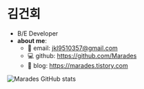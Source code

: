 # 김건회

- B/E Developer
- **about me**:
  - 📩 email: jkl9510357@gmail.com
  - 💻 github: https://github.com/Marades
  - 📒 blog: https://marades.tistory.com

![Marades GitHub stats](https://github-readme-stats.vercel.app/api?username=Marades&show_icons=true&theme=onedark)
